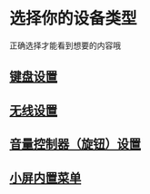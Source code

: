 # 选择你的设备类型

正确选择才能看到想要的内容哦

## [键盘设置](/docs/std/README.md)  

## [无线设置](/docs/ble/README.md)  

## [音量控制器（旋钮）设置](/docs/knob/README.md)  

## [小屏内置菜单](/docs/std/built_in_menu/README.md)  
